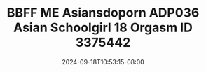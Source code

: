 --- 
title: "BBFF ME  Asiansdoporn  ADP036 Asian Schoolgirl 18 Orgasm ID 3375442"
description: "   video bokep BBFF ME  Asiansdoporn  ADP036 Asian Schoolgirl 18 Orgasm ID 3375442     new"
date: 2024-09-18T10:53:15-08:00
file_code: "zeks6xrwjcuq"
draft: false
cover: "sqlvv9eydc592yn5.jpg"
tags: ["BBFF", "Asiansdoporn", "Asian", "Schoolgirl", "Orgasm", "bokep-indo", "bokep-viral", "bokep-ig"]
length: 998
fld_id: "1483176"
foldername: "Asiansdoporn 1"
categories: ["Asiansdoporn 1"]
views: 0
---